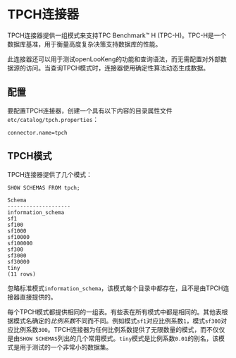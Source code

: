 
# TPCH连接器

TPCH连接器提供一组模式来支持TPC Benchmark™ H (TPC-H)。TPC-H是一个数据库基准，用于衡量高度复杂决策支持数据库的性能。

此连接器还可以用于测试openLooKeng的功能和查询语法，而无需配置对外部数据源的访问。当查询TPCH模式时，连接器使用确定性算法动态生成数据。

## 配置

要配置TPCH连接器，创建一个具有以下内容的目录属性文件`etc/catalog/tpch.properties`：

``` properties
connector.name=tpch
```

## TPCH模式

TPCH连接器提供了几个模式：

    SHOW SCHEMAS FROM tpch;

```
Schema
--------------------
information_schema
sf1
sf100
sf1000
sf10000
sf100000
sf300
sf3000
sf30000
tiny
(11 rows)
```

忽略标准模式`information_schema`，该模式每个目录中都存在，且不是由TPCH连接器直接提供的。

每个TPCH模式都提供相同的一组表。有些表在所有模式中都是相同的。其他表根据模式名确定的*比例系数*不同而不同。例如模式`sf1`对应比例系数`1`，模式`sf300`对应比例系数`300`。TPCH连接器为任何比例系数提供了无限数量的模式，而不仅仅是由`SHOW SCHEMAS`列出的几个常用模式。`tiny`模式是比例系数`0.01`的别名，该模式是用于测试的一个非常小的数据集。